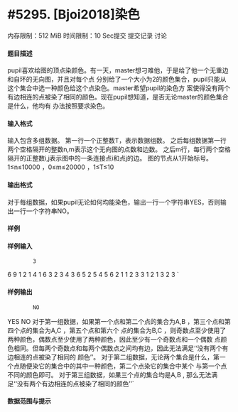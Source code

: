 
# #5295. [Bjoi2018]染色
内存限制：512 MiB 时间限制：10 Sec提交 提交记录 讨论
#### 题目描述
pupil喜欢给图的顶点染颜色。有一天，master想刁难他，于是给了他一个无重边和自环的无向图，并且对每个点
分别给了一个大小为2的颜色集合，pupil只能从这个集合中选一种颜色给这个点染色。master希望pupil的染色方
案使得没有两个有边相连的点被染了相同的颜色。现在pupil想知道，是否无论master的颜色集合是什么，他均有
办法按照要求染色。

#### 输入格式
输入包含多组数据。
第一行一个正整数T，表示数据组数。
之后每组数据第一行两个空格隔开的整数n,m表示这个无向图的点数和边数。
之后m行，每行两个空格隔开的正整数i,j表示图中的一条连接点i和点j的边。
图的节点从1开始标号。
1≤n≤10000 ，0≤m≤20000 ，1≤T≤10

#### 输出格式
对于每组数据，如果pupil无论如何均能染色，输出一行一个字符串YES，否则输出一行一个字符串NO。
#### 样例

#### 样例输入

			3
6 9
1 2
1 4
1 6
3 2
3 4
3 6
5 2
5 4
5 6
2 1
1 2
3 3
1 2
1 3
2 3
`
#### 样例输出

			NO
YES
NO
对于第一组数据，如果第一个点和第二个点的集合为A,B ，第三个点和第四个点的集合为A,C ，第五个点和第六个
点的集合为B,C ，则奇数点至少使用了两种颜色，偶数点至少使用了两种颜色，因此至少有一个奇数点和一个偶数
点颜色相同。但每两个奇数点和每两个偶数点之间均有边，因此无法满足‘‘没有两个有边相连的点被染了相同的
颜色’’。
对于第二组数据，无论两个集合是什么，第一个点随便染它的集合中的其中一种颜色，第二个点染它的集合中某个
与第一个点不同的颜色即可。
对于第三组数据，如果三个点的集合均是A,B , 那么无法满足‘‘没有两个有边相连的点被染了相同的颜色’’`
#### 数据范围与提示

